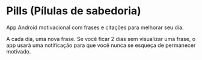 # Pills (Pílulas de sabedoria)

App Android motivacional com frases e citações para melhorar seu dia.

A cada dia, uma nova frase. Se você ficar 2 dias sem visualizar uma frase,
o app usará uma notificação para que você nunca se esqueça de permanecer motivado.